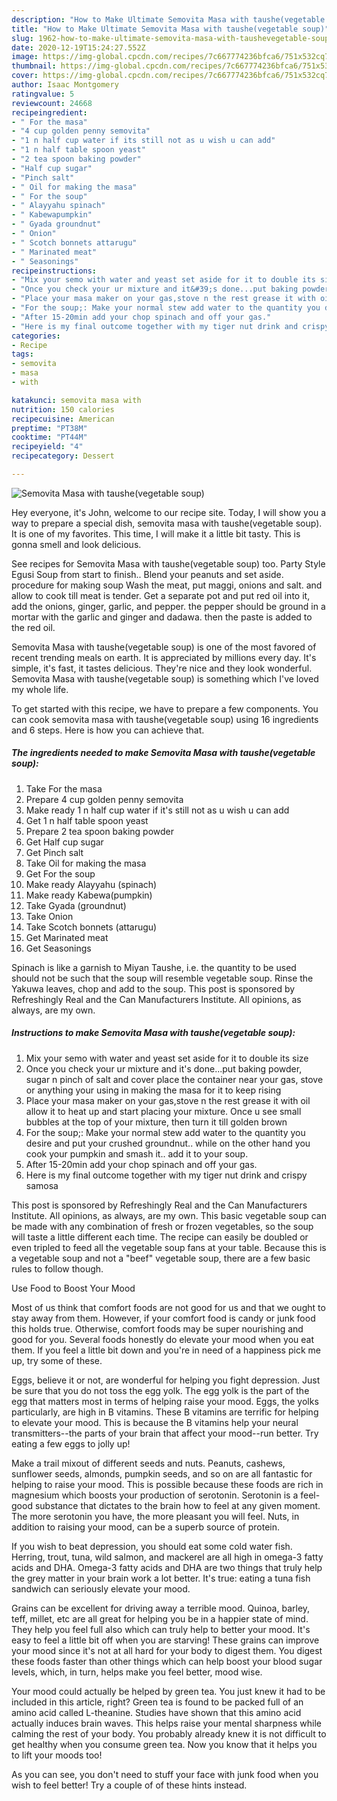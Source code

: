 ```yaml
---
description: "How to Make Ultimate Semovita Masa with taushe(vegetable soup)"
title: "How to Make Ultimate Semovita Masa with taushe(vegetable soup)"
slug: 1962-how-to-make-ultimate-semovita-masa-with-taushevegetable-soup
date: 2020-12-19T15:24:27.552Z
image: https://img-global.cpcdn.com/recipes/7c667774236bfca6/751x532cq70/semovita-masa-with-taushevegetable-soup-recipe-main-photo.jpg
thumbnail: https://img-global.cpcdn.com/recipes/7c667774236bfca6/751x532cq70/semovita-masa-with-taushevegetable-soup-recipe-main-photo.jpg
cover: https://img-global.cpcdn.com/recipes/7c667774236bfca6/751x532cq70/semovita-masa-with-taushevegetable-soup-recipe-main-photo.jpg
author: Isaac Montgomery
ratingvalue: 5
reviewcount: 24668
recipeingredient:
- " For the masa"
- "4 cup golden penny semovita"
- "1 n half cup water if its still not as u wish u can add"
- "1 n half table spoon yeast"
- "2 tea spoon baking powder"
- "Half cup sugar"
- "Pinch salt"
- " Oil for making the masa"
- " For the soup"
- " Alayyahu spinach"
- " Kabewapumpkin"
- " Gyada groundnut"
- " Onion"
- " Scotch bonnets attarugu"
- " Marinated meat"
- " Seasonings"
recipeinstructions:
- "Mix your semo with water and yeast set aside for it to double its size"
- "Once you check your ur mixture and it&#39;s done...put baking powder, sugar n pinch of salt and cover place the container near your gas, stove or anything your using in making the masa for it to keep rising"
- "Place your masa maker on your gas,stove n the rest grease it with oil allow it to heat up and start placing your mixture. Once u see small bubbles at the top of your mixture, then turn it till golden brown"
- "For the soup;: Make your normal stew add water to the quantity you desire and put your crushed groundnut.. while on the other hand you cook your pumpkin and smash it.. add it to your soup."
- "After 15-20min add your chop spinach and off your gas."
- "Here is my final outcome together with my tiger nut drink and crispy samosa"
categories:
- Recipe
tags:
- semovita
- masa
- with

katakunci: semovita masa with 
nutrition: 150 calories
recipecuisine: American
preptime: "PT38M"
cooktime: "PT44M"
recipeyield: "4"
recipecategory: Dessert

---
```



![Semovita Masa with taushe(vegetable soup)](https://img-global.cpcdn.com/recipes/7c667774236bfca6/751x532cq70/semovita-masa-with-taushevegetable-soup-recipe-main-photo.jpg)

Hey everyone, it's John, welcome to our recipe site. Today, I will show you a way to prepare a special dish, semovita masa with taushe(vegetable soup). It is one of my favorites. This time, I will make it a little bit tasty. This is gonna smell and look delicious.

See recipes for Semovita Masa with taushe(vegetable soup) too. Party Style Egusi Soup from start to finish.. Blend your peanuts and set aside. procedure for making soup Wash the meat, put maggi, onions and salt. and allow to cook till meat is tender. Get a separate pot and put red oil into it, add the onions, ginger, garlic, and pepper. the pepper should be ground in a mortar with the garlic and ginger and dadawa. then the paste is added to the red oil.

Semovita Masa with taushe(vegetable soup) is one of the most favored of recent trending meals on earth. It is appreciated by millions every day. It's simple, it's fast, it tastes delicious. They're nice and they look wonderful. Semovita Masa with taushe(vegetable soup) is something which I've loved my whole life.


To get started with this recipe, we have to prepare a few components. You can cook semovita masa with taushe(vegetable soup) using 16 ingredients and 6 steps. Here is how you can achieve that.

<!--inarticleads1-->

##### The ingredients needed to make Semovita Masa with taushe(vegetable soup):

1. Take  For the masa
1. Prepare 4 cup golden penny semovita
1. Make ready 1 n half cup water if it&#39;s still not as u wish u can add
1. Get 1 n half table spoon yeast
1. Prepare 2 tea spoon baking powder
1. Get Half cup sugar
1. Get Pinch salt
1. Take  Oil for making the masa
1. Get  For the soup
1. Make ready  Alayyahu (spinach)
1. Make ready  Kabewa(pumpkin)
1. Take  Gyada (groundnut)
1. Take  Onion
1. Take  Scotch bonnets (attarugu)
1. Get  Marinated meat
1. Get  Seasonings


Spinach is like a garnish to Miyan Taushe, i.e. the quantity to be used should not be such that the soup will resemble vegetable soup. Rinse the Yakuwa leaves, chop and add to the soup. This post is sponsored by Refreshingly Real and the Can Manufacturers Institute. All opinions, as always, are my own. 

<!--inarticleads2-->

##### Instructions to make Semovita Masa with taushe(vegetable soup):

1. Mix your semo with water and yeast set aside for it to double its size
1. Once you check your ur mixture and it&#39;s done...put baking powder, sugar n pinch of salt and cover place the container near your gas, stove or anything your using in making the masa for it to keep rising
1. Place your masa maker on your gas,stove n the rest grease it with oil allow it to heat up and start placing your mixture. Once u see small bubbles at the top of your mixture, then turn it till golden brown
1. For the soup;: Make your normal stew add water to the quantity you desire and put your crushed groundnut.. while on the other hand you cook your pumpkin and smash it.. add it to your soup.
1. After 15-20min add your chop spinach and off your gas.
1. Here is my final outcome together with my tiger nut drink and crispy samosa


This post is sponsored by Refreshingly Real and the Can Manufacturers Institute. All opinions, as always, are my own. This basic vegetable soup can be made with any combination of fresh or frozen vegetables, so the soup will taste a little different each time. The recipe can easily be doubled or even tripled to feed all the vegetable soup fans at your table. Because this is a vegetable soup and not a &#34;beef&#34; vegetable soup, there are a few basic rules to follow though. 

Use Food to Boost Your Mood


Most of us think that comfort foods are not good for us and that we ought to stay away from them. However, if your comfort food is candy or junk food this holds true. Otherwise, comfort foods may be super nourishing and good for you. Several foods honestly do elevate your mood when you eat them. If you feel a little bit down and you're in need of a happiness pick me up, try some of these.

Eggs, believe it or not, are wonderful for helping you fight depression. Just be sure that you do not toss the egg yolk. The egg yolk is the part of the egg that matters most in terms of helping raise your mood. Eggs, the yolks particularly, are high in B vitamins. These B vitamins are terrific for helping to elevate your mood. This is because the B vitamins help your neural transmitters--the parts of your brain that affect your mood--run better. Try eating a few eggs to jolly up!

Make a trail mixout of different seeds and nuts. Peanuts, cashews, sunflower seeds, almonds, pumpkin seeds, and so on are all fantastic for helping to raise your mood. This is possible because these foods are rich in magnesium which boosts your production of serotonin. Serotonin is a feel-good substance that dictates to the brain how to feel at any given moment. The more serotonin you have, the more pleasant you will feel. Nuts, in addition to raising your mood, can be a superb source of protein.

If you wish to beat depression, you should eat some cold water fish. Herring, trout, tuna, wild salmon, and mackerel are all high in omega-3 fatty acids and DHA. Omega-3 fatty acids and DHA are two things that truly help the grey matter in your brain work a lot better. It's true: eating a tuna fish sandwich can seriously elevate your mood. 

Grains can be excellent for driving away a terrible mood. Quinoa, barley, teff, millet, etc are all great for helping you be in a happier state of mind. They help you feel full also which can truly help to better your mood. It's easy to feel a little bit off when you are starving! These grains can improve your mood since it's not at all hard for your body to digest them. You digest these foods faster than other things which can help boost your blood sugar levels, which, in turn, helps make you feel better, mood wise.

Your mood could actually be helped by green tea. You just knew it had to be included in this article, right? Green tea is found to be packed full of an amino acid called L-theanine. Studies have shown that this amino acid actually induces brain waves. This helps raise your mental sharpness while calming the rest of your body. You probably already knew it is not difficult to get healthy when you consume green tea. Now you know that it helps you to lift your moods too!

As you can see, you don't need to stuff your face with junk food when you wish to feel better! Try  a  couple of  of  these  hints  instead.

